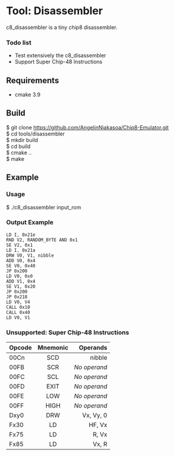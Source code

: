 # Tool: Disassembler

c8_disassembler is a tiny chip8 disassembler.

### Todo list

 - Test extensively the c8_disassembler
 - Support Super Chip-48 Instructions

## Requirements

 - cmake 3.9

## Build

$ git clone https://github.com/AngelinNjakasoa/Chip8-Emulator.git </br>
$ cd tools/disassembler  </br>
$ mkdir build  </br>
$ cd build  </br>
$ cmake ..  </br>
$ make </br>

## Example

### Usage

$ ./c8_disassembler input_rom

### Output Example

```
LD I, 0x21e
RND V2, RANDOM_BYTE AND 0x1
SE V2, 0x1
LD I, 0x21a
DRW V0, V1, nibble
ADD V0, 0x4
SE V0, 0x40
JP 0x200
LD V0, 0x0
ADD V1, 0x4
SE V1, 0x20
JP 0x200
JP 0x218
LD V0, V4
CALL 0x10
CALL 0x40
LD V0, V1
```

### Unsupported: Super Chip-48 Instructions

|Opcode|Mnemonic|Operands|
|:-----|:------:|--------:|
|00Cn|SCD|nibble|
|00FB|SCR| _No operand_ |
|00FC|SCL|_No operand_|
|00FD|EXIT|_No operand_|
|00FE|LOW|_No operand_|
|00FF|HIGH|_No operand_|
|Dxy0|DRW| Vx, Vy, 0|
|Fx30|LD| HF, Vx|
|Fx75|LD| R, Vx|
|Fx85|LD| Vx, R|
